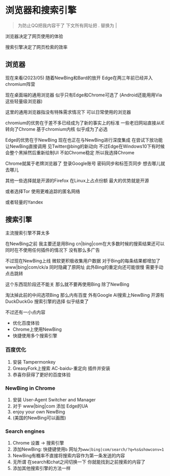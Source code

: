 # 浏览器和搜索引擎

> 为防止QQ把我内容干了 下文所有网址把 . 替换为 |

浏览器决定了网页使用的体验

搜索引擎决定了网页检索的效率

## 浏览器

现在来看(2023/05) 随着NewBing和Bard的放开 Edge在两三年前已经并入chromium阵营

现在桌面端的通用浏览器 似乎只有Edge和Chrome可选了 (Android还能用用Via这些轻量级浏览器)

这里的通用浏览器指没有特殊需求情况下 可以日常使用的浏览器

chromium的优势在于差不多已经成为了新的事实上的标准 一些老旧网站直接从IE转向了Chrome 基于chromium内核 似乎成为了必选

Edge的优势在于NewBing 现在也正在与NewBing进行深度集成 在尝试下放功能让NewBing直接调用 见Twitter@bing的新动向 不过Edge在Windows10下有时候会整个黑掉然后重新绘制UI 不如Chrome稳定 所以我选择Chrome

Chrome就属于老牌浏览器了 登录Google账号 密码同步和标签页同步 想去哪儿就去哪儿

其他一些选择就是开源的Firefox 在Linux上占点份额 最大的优势就是开源

或者选择Tor 使用更难追踪的匿名网络

或者轻量的Yandex

## 搜索引擎

主流搜索引擎不算太多

在NewBing之前 我主要还是用Bing cn|bing|com在大多数时候的搜索结果还可以 同时在不使用任何插件的情况下 没有那么多广告

不过现在NewBing上线 微软更积极收集用户数据 对于Bing的每条结果都增加了www|bing|com/ck/a 同时隐藏了原网址 此外Bing的重定向还可能很慢 需要手动点击跳转

这个东西现阶段还不能关 那么就不要再使用Bing 除了NewBing

淘汰掉此前的中间选项Bing 那么内有百度 外有Google AI搜索上NewBing 开源有DuckDuckGo 搜索引擎的选择 似乎结束了

不过还有一小点内容
- 优化百度体验
- Chrome上使用NewBing
- 快捷使用多个搜索引擎

### 百度优化

1. 安装 Tampermonkey
2. GreasyFork上搜索 AC-baidu-重定向 插件并安装
3. 恭喜你获得了更好的百度体验

### NewBing in Chrome

1. 安装 User-Agent Switcher and Manager
2. 对于 www|bing|com 添加 Edge的UA
3. enjoy your own NewBing
4. (美国的NewBing可以画图)

### Search engines

1. Chrome 设置 -> 搜索引擎
2. 添加NewBing: 快捷键使用`b` 网址为`www|bing|com/search/?q=%s&showconv=1`
3. NewBing有概率不直接将搜索内容作为第一条发送的内容
4. 无所谓 在search和chat之间切换一下 你就能找到之前搜索的内容了
5. 添加其他搜索引擎的方法一样